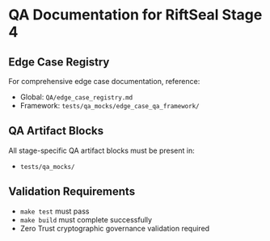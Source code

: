 # QA Documentation for RiftSeal Stage 4

## Edge Case Registry
For comprehensive edge case documentation, reference:
- Global: `QA/edge_case_registry.md`
- Framework: `tests/qa_mocks/edge_case_qa_framework/`

## QA Artifact Blocks
All stage-specific QA artifact blocks must be present in:
- `tests/qa_mocks/`

## Validation Requirements
- `make test` must pass
- `make build` must complete successfully
- Zero Trust cryptographic governance validation required
